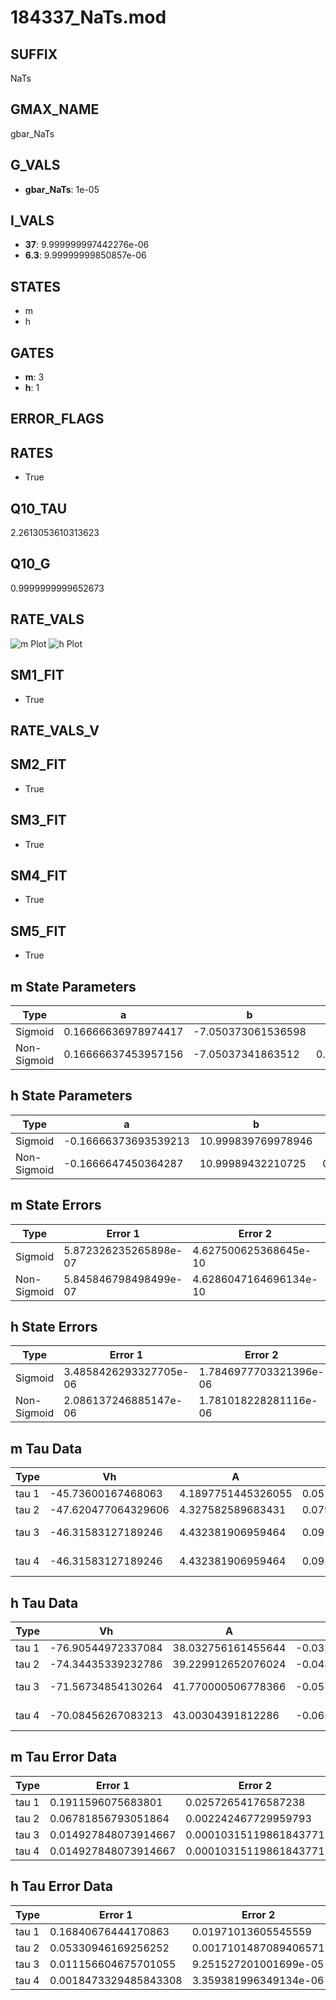 # 184337_NaTs.mod

## SUFFIX

NaTs

## GMAX_NAME

gbar_NaTs

## G_VALS

- **gbar_NaTs**: 1e-05

## I_VALS

- **37**: 9.999999997442276e-06
- **6.3**: 9.99999999850857e-06

## STATES

- m
- h

## GATES

- **m**: 3
- **h**: 1

## ERROR_FLAGS


## RATES

- True

## Q10_TAU

2.2613053610313623

## Q10_G

0.9999999999652673

## RATE_VALS

![m Plot](/Users/pbozelos/Dropbox/icg-Chai-Panos/supermodels/output_markdown_files/Na/184337_NaTs.mod/images/m.png)
![h Plot](/Users/pbozelos/Dropbox/icg-Chai-Panos/supermodels/output_markdown_files/Na/184337_NaTs.mod/images/h.png)

## SM1_FIT

- True

## RATE_VALS_V

## SM2_FIT

- True

## SM3_FIT

- True

## SM4_FIT

- True

## SM5_FIT

- True

## m State Parameters

| Type | a | b | c | d |
| --- | --- | --- | --- | --- |
| Sigmoid | 0.16666636978974417 | -7.050373061536598 |
| Non-Sigmoid | 0.16666637453957156 | -7.05037341863512 | 0.9999999882903762 | -2.0121255639464503e-08 |

## h State Parameters

| Type | a | b | c | d |
| --- | --- | --- | --- | --- |
| Sigmoid | -0.16666373693539213 | 10.999839769978946 |
| Non-Sigmoid | -0.1666647450364287 | 10.99989432210725 | 0.9999959253956117 | -1.6110457724687023e-07 |

## m State Errors

| Type | Error 1 | Error 2 | Error 3 |
| --- | --- | --- | --- |
| Sigmoid | 5.872326235265898e-07 | 4.627500625368645e-10 | 3.336130027125297e-07 |
| Non-Sigmoid | 5.845846798498499e-07 | 4.6286047164696134e-10 | 3.321086781814678e-07 |

## h State Errors

| Type | Error 1 | Error 2 | Error 3 |
| --- | --- | --- | --- |
| Sigmoid | 3.4858426293327705e-06 | 1.7846977703321396e-06 | 3.0318469389665736e-06 |
| Non-Sigmoid | 2.086137246885147e-06 | 1.781018228281116e-06 | 1.8144390033590048e-06 |

## m Tau Data

| Type | Vh | A | b1 | b2 | c1 | c2 | d1 | d2 | e1 | e2 |
| --- | --- | --- | --- | --- | --- | --- | --- | --- | --- | --- |
| tau 1 | -45.73600167468063 | 4.1897751445326055 | 0.051325732482539126 | 0.04656457276028647 |
| tau 2 | -47.620477064329606 | 4.327582589683431 | 0.07927647321791684 | 0.0008167317775501859 | 0.05603030363759948 | -0.00025001240511254613 |
| tau 3 | -46.31583127189246 | 4.432381906959464 | 0.09155779950560321 | 0.0016986457515645965 | 1.3557265064317064e-05 | 0.06895869633389953 | -0.0006082122840838749 | 2.041613850373221e-06 |
| tau 4 | -46.31583127189246 | 4.432381906959464 | 0.09155779950560321 | 0.0016986457515645965 | 1.3557265064317064e-05 | 0.0 | 0.06895869633389953 | -0.0006082122840838749 | 2.041613850373221e-06 | 0.0 |

## h Tau Data

| Type | Vh | A | b1 | b2 | c1 | c2 | d1 | d2 | e1 | e2 |
| --- | --- | --- | --- | --- | --- | --- | --- | --- | --- | --- |
| tau 1 | -76.90544972337084 | 38.032756161455644 | -0.032478403743409615 | -0.08448077549786663 |
| tau 2 | -74.34435339232786 | 39.229912652076024 | -0.04380745752659171 | 0.00016102669119222006 | -0.11077598941674598 | -0.002047532745695461 |
| tau 3 | -71.56734854130264 | 41.770000506778366 | -0.057140457471218035 | 0.0004286403601675081 | -1.2356688486492573e-06 | -0.10540920668953122 | -0.002617138358557127 | -3.3604718360551246e-05 |
| tau 4 | -70.08456267083213 | 43.00304391812286 | -0.06549971688531166 | 0.0006783548181160146 | -3.7673198937241784e-06 | 8.112933465055677e-09 | -0.10152203289248916 | -0.0023943612562775736 | -3.970060155721542e-05 | -3.329668020182237e-07 |

## m Tau Error Data

| Type | Error 1 | Error 2 | Error 3 |
| --- | --- | --- | --- |
| tau 1 | 0.1911596075683801 | 0.02572654176587238 | 0.09633570660945423 |
| tau 2 | 0.06781856793051864 | 0.002242467729959793 | 0.034177459066454335 |
| tau 3 | 0.014927848073914667 | 0.00010315119861843771 | 0.007522953256977835 |
| tau 4 | 0.014927848073914667 | 0.00010315119861843771 | 0.007522953256977835 |

## h Tau Error Data

| Type | Error 1 | Error 2 | Error 3 |
| --- | --- | --- | --- |
| tau 1 | 0.16840676444170863 | 0.01971013605545559 | 0.09565085798297467 |
| tau 2 | 0.05330946169256252 | 0.0017101487089406571 | 0.030278449719097232 |
| tau 3 | 0.011156604675701055 | 9.251527201001699e-05 | 0.006336674259762565 |
| tau 4 | 0.0018473329485843308 | 3.359381996349134e-06 | 0.0010492392161211034 |

